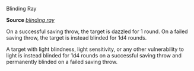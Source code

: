 Blinding Ray

**Source** [_blinding ray_](advancedRaceGuide/featuredRaces/dhampirs.md#_blinding-ray)

On a successful saving throw, the target is dazzled for 1 round. On a failed saving throw, the target is instead blinded for 1d4 rounds.

A target with light blindness, light sensitivity, or any other vulnerability to light is instead blinded for 1d4 rounds on a successful saving throw and permanently blinded on a failed saving throw.

